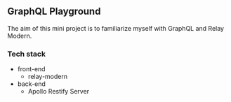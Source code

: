 ## GraphQL Playground

The aim of this mini project is to familiarize myself with GraphQL and Relay Modern.

### Tech stack
  * front-end
    * relay-modern
  * back-end
    * Apollo Restify Server

